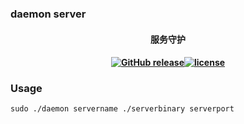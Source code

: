### daemon server
#### <p align="center">服务守护</p>
#### <p align="center"><a href="https://github.com/mazezen/daemon/releases"><img src="https://img.shields.io/github/release/daemon/releases.svg" alt="GitHub release"></a><a href="https://github.com/mazezen/daemon/blob/master/LICENSE"><img src="https://img.shields.io/github/license/mashape/apistatus.svg" alt="license"></a><p>

### Usage
```shell
sudo ./daemon servername ./serverbinary serverport
```


